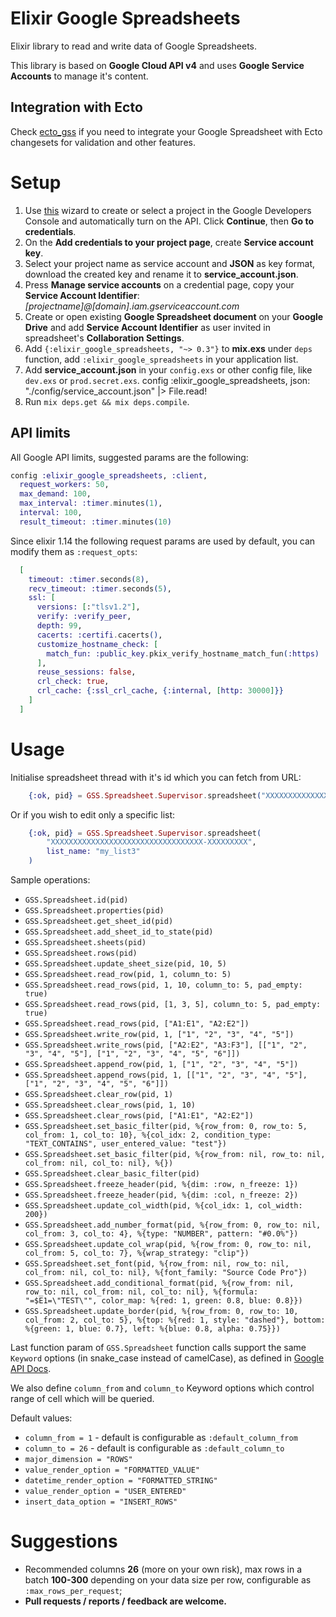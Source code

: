 # Elixir Google Spreadsheets
Elixir library to read and write data of Google Spreadsheets.

This library is based on __Google Cloud API v4__ and uses __Google Service Accounts__ to manage it's content.

## Integration with Ecto
Check [ecto_gss](https://github.com/Voronchuk/ecto_gss) if you need to integrate your Google Spreadsheet with Ecto changesets for validation and other features.

# Setup
1. Use [this](https://console.developers.google.com/start/api?id=sheets.googleapis.com) wizard to create or select a project in the Google Developers Console and automatically turn on the API. Click __Continue__, then __Go to credentials__.
2. On the __Add credentials to your project page__, create __Service account key__.
3. Select your project name as service account and __JSON__ as key format, download the created key and rename it to __service_account.json__.
4. Press __Manage service accounts__ on a credential page, copy your __Service Account Identifier__: _[projectname]@[domain].iam.gserviceaccount.com_
5. Create or open existing __Google Spreadsheet document__ on your __Google Drive__ and add __Service Account Identifier__ as user invited in spreadsheet's __Collaboration Settings__.
6. Add `{:elixir_google_spreadsheets, "~> 0.3"}` to __mix.exs__ under `deps` function, add `:elixir_google_spreadsheets` in your application list.
7. Add __service_account.json__ in your `config.exs` or other config file, like `dev.exs` or `prod.secret.exs`.
    config :elixir_google_spreadsheets,
        json: "./config/service_account.json" |> File.read!
8. Run `mix deps.get && mix deps.compile`.

## API limits
All Google API limits, suggested params are the following:

```elixir
config :elixir_google_spreadsheets, :client,
  request_workers: 50,
  max_demand: 100,
  max_interval: :timer.minutes(1),
  interval: 100,
  result_timeout: :timer.minutes(10)
```

Since elixir 1.14 the following request params are used by default, you can modify them as `:request_opts`:

```elixir
  [
    timeout: :timer.seconds(8),
    recv_timeout: :timer.seconds(5),
    ssl: [
      versions: [:"tlsv1.2"],
      verify: :verify_peer,
      depth: 99,
      cacerts: :certifi.cacerts(),
      customize_hostname_check: [
        match_fun: :public_key.pkix_verify_hostname_match_fun(:https)
      ],
      reuse_sessions: false,
      crl_check: true,
      crl_cache: {:ssl_crl_cache, {:internal, [http: 30000]}}
    ]
  ]
```

# Usage
Initialise spreadsheet thread with it's id which you can fetch from URL:

```elixir
    {:ok, pid} = GSS.Spreadsheet.Supervisor.spreadsheet("XXXXXXXXXXXXXXXXXXXXXXXXXXXXXXXXXX-XXXXXXXXX")
```

Or if you wish to edit only a specific list:

```elixir
    {:ok, pid} = GSS.Spreadsheet.Supervisor.spreadsheet(
        "XXXXXXXXXXXXXXXXXXXXXXXXXXXXXXXXXX-XXXXXXXXX",
        list_name: "my_list3"
    )
```

Sample operations:

* `GSS.Spreadsheet.id(pid)`
* `GSS.Spreadsheet.properties(pid)`
* `GSS.Spreadsheet.get_sheet_id(pid)`
* `GSS.Spreadsheet.add_sheet_id_to_state(pid)`
* `GSS.Spreadsheet.sheets(pid)`
* `GSS.Spreadsheet.rows(pid)`
* `GSS.Spreadsheet.update_sheet_size(pid, 10, 5)`
* `GSS.Spreadsheet.read_row(pid, 1, column_to: 5)`
* `GSS.Spreadsheet.read_rows(pid, 1, 10, column_to: 5, pad_empty: true)`
* `GSS.Spreadsheet.read_rows(pid, [1, 3, 5], column_to: 5, pad_empty: true)`
* `GSS.Spreadsheet.read_rows(pid, ["A1:E1", "A2:E2"])`
* `GSS.Spreadsheet.write_row(pid, 1, ["1", "2", "3", "4", "5"])`
* `GSS.Spreadsheet.write_rows(pid, ["A2:E2", "A3:F3"], [["1", "2", "3", "4", "5"], ["1", "2", "3", "4", "5", "6"]])`
* `GSS.Spreadsheet.append_row(pid, 1, ["1", "2", "3", "4", "5"])`
* `GSS.Spreadsheet.append_rows(pid, 1, [["1", "2", "3", "4", "5"], ["1", "2", "3", "4", "5", "6"]])`
* `GSS.Spreadsheet.clear_row(pid, 1)`
* `GSS.Spreadsheet.clear_rows(pid, 1, 10)`
* `GSS.Spreadsheet.clear_rows(pid, ["A1:E1", "A2:E2"])`
* `GSS.Spreadsheet.set_basic_filter(pid, %{row_from: 0, row_to: 5, col_from: 1, col_to: 10}, %{col_idx: 2, condition_type: "TEXT_CONTAINS", user_entered_value: "test"})`
* `GSS.Spreadsheet.set_basic_filter(pid, %{row_from: nil, row_to: nil, col_from: nil, col_to: nil}, %{})`
* `GSS.Spreadsheet.clear_basic_filter(pid)`
* `GSS.Spreadsheet.freeze_header(pid, %{dim: :row, n_freeze: 1})`
* `GSS.Spreadsheet.freeze_header(pid, %{dim: :col, n_freeze: 2})`
* `GSS.Spreadsheet.update_col_width(pid, %{col_idx: 1, col_width: 200})`
* `GSS.Spreadsheet.add_number_format(pid, %{row_from: 0, row_to: nil, col_from: 3, col_to: 4}, %{type: "NUMBER", pattern: "#0.0%"})`
* `GSS.Spreadsheet.update_col_wrap(pid, %{row_from: 0, row_to: nil, col_from: 5, col_to: 7}, %{wrap_strategy: "clip"})`
* `GSS.Spreadsheet.set_font(pid, %{row_from: nil, row_to: nil, col_from: nil, col_to: nil}, %{font_family: "Source Code Pro"})`
* `GSS.Spreadsheet.add_conditional_format(pid, %{row_from: nil, row_to: nil, col_from: nil, col_to: nil}, %{formula: "=$E1=\"TEST\"", color_map: %{red: 1, green: 0.8, blue: 0.8}})`
* `GSS.Spreadsheet.update_border(pid, %{row_from: 0, row_to: 10, col_from: 2, col_to: 5}, %{top: %{red: 1, style: "dashed"}, bottom: %{green: 1, blue: 0.7}, left: %{blue: 0.8, alpha: 0.75}})`

Last function param of `GSS.Spreadsheet` function calls support the same `Keyword` options (in snake_case instead of camelCase), as defined in [Google API Docs](https://developers.google.com/sheets/reference/rest/v4/spreadsheets.values).

We also define `column_from` and `column_to` Keyword options which control range of cell which will be queried.

Default values:
* `column_from = 1` - default is configurable as `:default_column_from`
* `column_to = 26` - default is configurable as `:default_column_to`
* `major_dimension = "ROWS"`
* `value_render_option = "FORMATTED_VALUE"`
* `datetime_render_option = "FORMATTED_STRING"`
* `value_render_option = "USER_ENTERED"`
* `insert_data_option = "INSERT_ROWS"`

# Suggestions
* Recommended columns __26__ (more on your own risk), max rows in a batch __100-300__ depending on your data size per row, configurable as `:max_rows_per_request`;
* __Pull requests / reports / feedback are welcome.__
